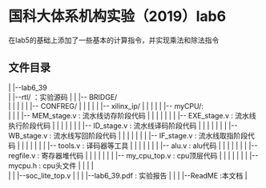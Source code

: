 ﻿# 国科大体系机构实验（2019）lab6

在lab5的基础上添加了一些基本的计算指令，并实现乘法和除法指令

## 文件目录
|
|--lab6_39  
|   |--rtl/	：实验源码
|   |   |-- BRIDGE/    
|   |   |
|   |   |-- CONFREG/ 
|   |   |
|   |   |-- xilinx_ip/
|   |   |
|   |   |-- myCPU/:     
|   |   |   |-- MEM_stage.v    : 流水线访存阶段代码
|   |   |   | 
|   |   |   |-- EXE_stage.v       : 流水线执行阶段代码
|   |   |   | 
|   |   |   |-- ID_stage.v         : 流水线译码阶段代码
|   |   |   | 
|   |   |   |-- WB_stage.v       : 流水线写回阶段代码 
|   |   |   | 
|   |   |   |-- IF_stage.v          : 流水线取指阶段代码
|   |   |   |
|   |   |   |-- tools.v               : 译码器等工具 
|   |   |   | 
|   |   |   |-- alu.v                  : alu代码
|   |   |   | 
|   |   |   |-- regfile.v             : 寄存器堆代码
|   |   |   | 
|   |   |   |-- my_cpu_top.v    : cpu顶层代码 
|   |   |   | 
|   |   |   |-- mycpu.h            : cpu头文件
|   |   |   |  
|   |   |--soc_lite_top.v
|   |
|   |--lab6_39.pdf :	实验报告
|   |
|   |--ReadME	:本文档
|